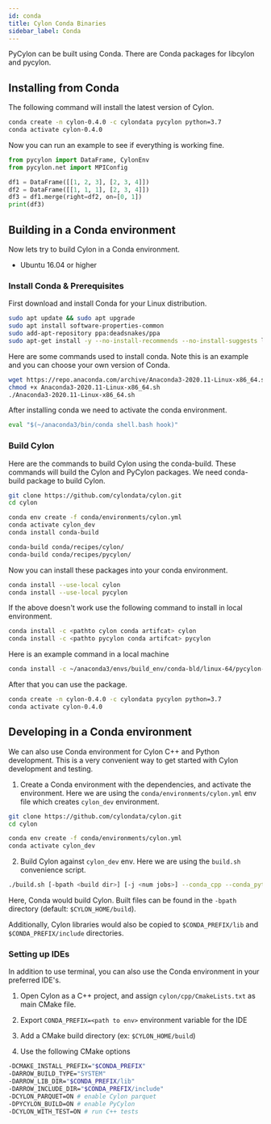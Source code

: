 ```yaml
---
id: conda
title: Cylon Conda Binaries
sidebar_label: Conda
---
```


PyCylon can be built using Conda. There are Conda packages for libcylon and pycylon.

## Installing from Conda

The following command will install the latest version of Cylon.

```bash
conda create -n cylon-0.4.0 -c cylondata pycylon python=3.7
conda activate cylon-0.4.0
```

Now you can run an example to see if everything is working fine.

```python
from pycylon import DataFrame, CylonEnv
from pycylon.net import MPIConfig

df1 = DataFrame([[1, 2, 3], [2, 3, 4]])
df2 = DataFrame([[1, 1, 1], [2, 3, 4]])
df3 = df1.merge(right=df2, on=[0, 1])
print(df3)
```

## Building in a Conda environment

Now lets try to build Cylon in a Conda environment.

* Ubuntu 16.04 or higher

### Install Conda & Prerequisites

First download and install Conda for your Linux distribution.

```bash
sudo apt update && sudo apt upgrade
sudo apt install software-properties-common
sudo add-apt-repository ppa:deadsnakes/ppa
sudo apt-get install -y --no-install-recommends --no-install-suggests libssl-dev curl wget vim git build-essential python3.7-dev python3.7 maven libnuma-dev libc-dev python3-venv openmpi-bin libopenmpi-dev python3-pip python3-dev
```

Here are some commands used to install conda. Note this is an example and you can choose your own version of Conda.

```bash
wget https://repo.anaconda.com/archive/Anaconda3-2020.11-Linux-x86_64.sh
chmod +x Anaconda3-2020.11-Linux-x86_64.sh
./Anaconda3-2020.11-Linux-x86_64.sh
```

After installing conda we need to activate the conda environment. 

```python
eval "$(~/anaconda3/bin/conda shell.bash hook)"
```

### Build Cylon

Here are the commands to build Cylon using the conda-build. These commands will build the Cylon and PyCylon packages.
We need conda-build package to build Cylon.

```bash
git clone https://github.com/cylondata/cylon.git
cd cylon

conda env create -f conda/environments/cylon.yml
conda activate cylon_dev
conda install conda-build

conda-build conda/recipes/cylon/
conda-build conda/recipes/pycylon/
```

Now you can install these packages into your conda environment. 

```bash
conda install --use-local cylon
conda install --use-local pycylon
```

If the above doesn't work use the following command to install in local environment.
```bash
conda install -c <pathto cylon conda artifcat> cylon
conda install -c <pathto pycylon conda artifcat> pycylon
```

Here is an example command in a local machine
```bash
conda install -c ~/anaconda3/envs/build_env/conda-bld/linux-64/pycylon-0.4.0-cylon_0.4_py37_gfa14527_455.tar.bz2 pycylon
```

After that you can use the package.

```bash
conda create -n cylon-0.4.0 -c cylondata pycylon python=3.7
conda activate cylon-0.4.0
```

## Developing in a Conda environment

We can also use Conda environment for Cylon C++ and Python development. This is a very convenient 
way to get started with Cylon development and testing. 

1. Create a Conda environment with the dependencies, and activate the environment. Here we are using 
the `conda/environments/cylon.yml` env file which creates `cylon_dev` environment.  

```bash
git clone https://github.com/cylondata/cylon.git
cd cylon

conda env create -f conda/environments/cylon.yml
conda activate cylon_dev
```

2. Build Cylon against `cylon_dev` env. Here we are using the `build.sh` convenience script.  
```bash
./build.sh [-bpath <build dir>] [-j <num jobs>] --conda_cpp --conda_python [--test] [--pytest]
```
Here, Conda would build Cylon. Built files can be found in the `-bpath` directory (default: 
`$CYLON_HOME/build`). 

Additionally, Cylon libraries would also be copied to `$CONDA_PREFIX/lib` and 
`$CONDA_PREFIX/include` directories. 

### Setting up IDEs 

In addition to use terminal, you can also use the Conda environment in your preferred IDE's. 

1. Open Cylon as a C++ project, and assign `cylon/cpp/CmakeLists.txt` as main CMake file.

2. Export `CONDA_PREFIX=<path to env>` environment variable for the IDE

3. Add a CMake build directory (ex: `$CYLON_HOME/build`)

3. Use the following CMake options
```bash
-DCMAKE_INSTALL_PREFIX="$CONDA_PREFIX"
-DARROW_BUILD_TYPE="SYSTEM"
-DARROW_LIB_DIR="$CONDA_PREFIX/lib"
-DARROW_INCLUDE_DIR="$CONDA_PREFIX/include"
-DCYLON_PARQUET=ON # enable Cylon parquet 
-DPYCYLON_BUILD=ON # enable PyCylon 
-DCYLON_WITH_TEST=ON # run C++ tests 
```
